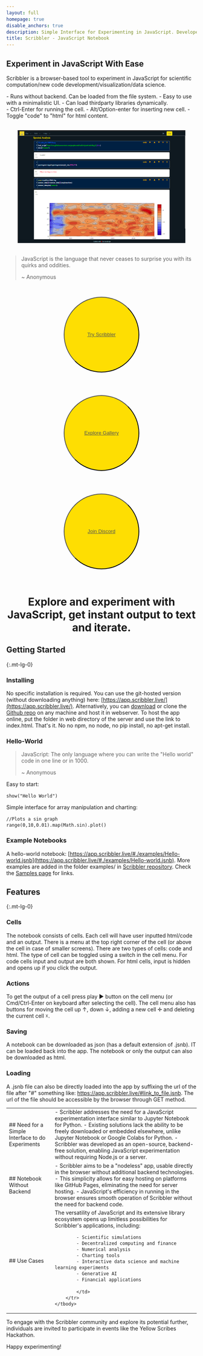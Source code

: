 ```yaml
---
layout: full
homepage: true
disable_anchors: true
description: Simple Interface for Experimenting in JavaScript. Developed for Open Source using Open Source.
title: Scribbler - JavaScript Notebook
---
```


## Experiment in JavaScript With Ease

Scribbler is a browser-based tool to experiment in JavaScript for scientific computation/new code development/visualization/data science. 
<div class="row">
<div class="col-lg-6" markdown="1">
- Runs without backend. Can be loaded from the file system.
- Easy to use with a minimalistic UI.
- Can load thirdparty libraries dynamically.
</div>

<div class="col-lg-6" markdown="1">
- Ctrl-Enter for running the cell.
- Alt/Option-enter for inserting new cell.
- Toggle "code" to "html" for html content.
</div>
</div>
<div style="margin:30px">
<img src='Scribbler-SS.png' style="margin:auto;"/>
</div>

> JavaScript is the language that never ceases to surprise you with its quirks and oddities.
> 
> ~ Anonymous



<div class="row" style="marging:10px">

<div class="col-lg-4 col-xs-12" style="text-align: center;"> 
    <button style="width:200px;height:200px;border-radius:100px;margin:30px;color:white !important;background-color:#fede02">
    <a style="color:#555 !important" href="https://app.scribbler.live">Try Scribbler</a></button></div>
    
<div class="col-lg-4 col-xs-12"  style="text-align: center;" > 
    <button style="width:200px;height:200px;border-radius:100px;margin:30px;color:white !important;background-color:#fede02">
        <a style="color:#555 !important" href="samples.html">Explore Gallery</a></button>
</div>

<div class="col-lg-4 col-xs-12"   style="text-align: center;"> 
    <button style="width:200px;height:200px;border-radius:100px;margin:30px;color:white !important;background-color:#fede02">
    <a style="color:#555 !important" href="https://discord.com/invite/uxNSsWunwU">Join Discord</a></button></div>

</div>
<div style="text-align:center;width:100%">
<h1>Explore and experiment with JavaScript, get instant output to text and iterate.</h1>
</div>

<div class="row">
<div class="col-lg-6" markdown="1">



## Getting Started
{:.mt-lg-0}

### Installing
No specific installation is required. You can use the git-hosted version (without downloading anything) here: [https://app.scribbler.live/](https://app.scribbler.live/). Alternatively, you can [download](https://github.com/gopi-suvanam/scribbler/archive/refs/heads/main.zip) or clone the [Github repo](https://github.com/gopi-suvanam/scribbler/) on any machine and host it in webserver. To host the app online, put the folder in web directory of the server and use the link to index.html. That's it. No no npm, no node, no pip install, no apt-get install. 

### Hello-World

> JavaScript: The only language where you can write the "Hello world" code in one line or in 1000.
> 
> ~ Anonymous

Easy to start:
    
    show("Hello World")
        
Simple interface for array manipulation and charting:

    //Plots a sin graph
    range(0,10,0.01).map(Math.sin).plot() 
    
### Example Notebooks
A hello-world notebook: [https://app.scribbler.live/#./examples/Hello-world.jsnb](https://app.scribbler.live/#./examples/Hello-world.jsnb). More examples are added in the folder examples/ in [Scribbler repository](https://github.com/gopi-suvanam/scribbler/tree/main/examples). Check the [Samples page](samples.html) for links.
  
</div>
<div class="col-lg-6" markdown="1">

## Features
{:.mt-lg-0}

### Cells
The notebook consists of cells. Each cell will have user inputted html/code and an output. There is a menu at the top right corner of the cell (or above the cell in case of smaller screens). There are two types of cells: code and html. The type of cell can be toggled using a switch in the cell menu. For code cells input and output are both shown. For html cells, input is hidden and opens up if you click the output.

### Actions
To get the output of a cell press play ► button on the cell menu (or Cmd/Ctrl-Enter on keyboard after selecting the cell). The cell menu also has buttons for moving the cell up ↑, down ↓, adding a new cell ✛ and deleting the current cell ☓.

### Saving
A notebook can be downloaded as json (has a default extension of .jsnb). IT can be loaded back into the app. The notebook or only the output can also be downloaded as html.

### Loading
A .jsnb file can also be directly loaded into the app by suffixing the url of the file after "#" something like: https://app.scribbler.live/#link_to_file.jsnb. The url of the file should be accessible by the browser through GET method.
</div>

</div>


<div class="row" markdown="1">
<table>
    <tbody>
        <tr>
            <td>
                ## Need for a Simple Interface to do Experiments
            </td>
            <td>
                - Scribbler addresses the need for a JavaScript experimentation interface similar to Jupyter Notebook for Python.
                - Existing solutions lack the ability to be freely downloaded or embedded elsewhere, unlike Jupyter Notebook or Google Colabs for Python.
                - Scribbler was developed as an open-source, backend-free solution, enabling JavaScript experimentation without requiring Node.js or a server.
            </td>
        </tr>
        <tr>
            <td>
                ## Notebook Without Backend
            </td>
            <td>
               - Scribbler aims to be a "nodeless" app, usable directly in the browser without additional backend technologies.
- This simplicity allows for easy hosting on platforms like GitHub Pages, eliminating the need for server hosting.
- JavaScript's efficiency in running in the browser ensures smooth operation of Scribbler without the need for backend code.
            </td>
        </tr>
        <tr>
            <td>
                ## Use Cases
            </td>
            <td>
               The versatility of JavaScript and its extensive library ecosystem opens up limitless possibilities for Scribbler's applications, including:

            - Scientific simulations
            - Decentralized computing and finance 
            - Numerical analysis
            - Charting tools
            - Interactive data science and machine learning experiments
            - Generative AI
            - Financial applications

            </td>
        </tr>
    </tbody>
</table>










To engage with the Scribbler community and explore its potential further, individuals are invited to participate in events like the Yellow Scribes Hackathon.

Happy experimenting!

</div>




